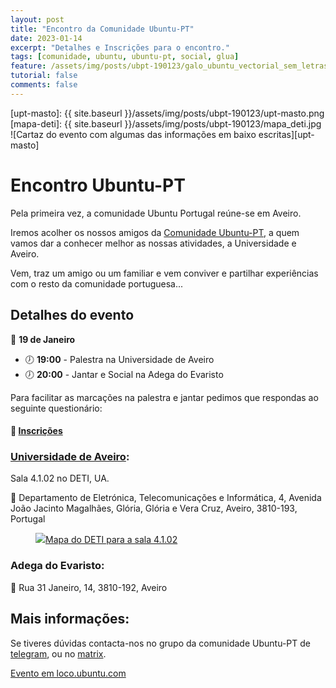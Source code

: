 ```yaml
---
layout: post
title: "Encontro da Comunidade Ubuntu-PT"
date: 2023-01-14
excerpt: "Detalhes e Inscrições para o encontro."
tags: [comunidade, ubuntu, ubuntu-pt, social, glua]
feature: /assets/img/posts/ubpt-190123/galo_ubuntu_vectorial_sem_letras.png
tutorial: false
comments: false
---
```


[upt-masto]: {{ site.baseurl }}/assets/img/posts/ubpt-190123/upt-masto.png
[mapa-deti]: {{ site.baseurl }}/assets/img/posts/ubpt-190123/mapa_deti.jpg
![Cartaz do evento com algumas das informações em baixo escritas][upt-masto]

# Encontro Ubuntu-PT

Pela primeira vez, a comunidade Ubuntu Portugal reúne-se em Aveiro.

Iremos acolher os nossos amigos da [Comunidade Ubuntu-PT](https://ubuntu-pt.org/), a quem vamos dar a conhecer melhor as nossas atividades, a Universidade e Aveiro.

Vem, traz um amigo ou um familiar e vem conviver e partilhar experiências com o resto da comunidade portuguesa...

## Detalhes do evento

📆 **19 de Janeiro**
- 🕖 **19:00** - Palestra na Universidade de Aveiro 
- 🕖 **20:00** - Jantar e Social na Adega do Evaristo


Para facilitar as marcações na palestra e jantar pedimos que respondas ao seguinte questionário:
#### 📝 [Inscrições](https://bitpoll.de/poll/ubpt-190123/vote/)

### [Universidade de Aveiro](https://www.openstreetmap.org/way/145482891#map=19/40.63316/-8.65939):
Sala 4.1.02 no DETI, UA.

📍 Departamento de Eletrónica, Telecomunicações e Informática, 4, Avenida João Jacinto Magalhães, Glória, Glória e Vera Cruz, Aveiro, 3810-193, Portugal
<figure>
	    <a href="/assets/img/posts/ubpt-190123/mapa_deti.jpg" title="1: Entrada no departamento; 2: Sala 4.1.02"><img src="/assets/img/posts/ubpt-190123/mapa_deti.jpg">Mapa do DETI para a sala 4.1.02</a>
</figure>

### Adega do Evaristo:

📍 Rua 31 Janeiro, 14, 3810-192, Aveiro

## Mais informações:

Se tiveres dúvidas contacta-nos no grupo da comunidade Ubuntu-PT de [telegram](https://t.me/ubuntuptgeral), ou no [matrix](https://matrix.to/#/#ubuntu-pt:matrix.org).

[Evento em loco.ubuntu.com](https://glua.ua.pt/ubpt-190123/)
